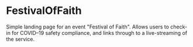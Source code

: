 # FestivalOfFaith
Simple landing page for an event "Festival of Faith". Allows users to check-in for COVID–19 safety compliance, and links through to a live-streaming of the service.
